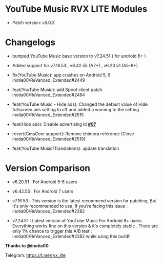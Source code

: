 # YouTube Music RVX LITE Modules

- Patch version: v5.0.3

# Changelogs 

- bumped YouTube Music base version to v7.24.51 ( for android 8+ )
- Added support for v7.16.53 , v6.42.55 (A7+) , v6.20.51 (A5-6+)
- fix(YouTube Music): app crashes on Android 5, 6 inotia00/ReVanced_Extended#2449

- feat(YouTube Music): add Spoof client patch inotia00/ReVanced_Extended#2484

- feat(YouTube Music - Hide ads): Changed the default value of Hide fullscreen ads setting to off and added a warning to the setting inotia00/ReVanced_Extended#2515
- feat(Hide ads): Disable advertising id **[#97](https://github.com/inotia00/revanced-patches/pull/97)**

- revert(GmsCore support): Remove chimera reference (Close inotia00/ReVanced_Extended#2519)
- feat(YouTube Music/Translations): update translation

# Version Comparison 

- v6.20.51 : For Android 5-6 users
- v6.42.55 : For Android 7 users 
- v7.16.53 : This version is the latest recommend version for patching. But It's only recommended to use, if you're facing this issue : inotia00/ReVanced_Extended#2382

- v7.24.51 : Latest version of YouTube Music For Android 8+ users. Everything works fine on this version & it's completely stable . There are only 1% chance to trigger this A/B test : inotia00/ReVanced_Extended#2382 while using this build!! 

**Thanks to @inotia00**

Telegram: https://t.me/rvx_lite
